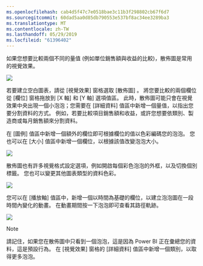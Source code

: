 ```yaml
---
ms.openlocfilehash: cab4d5f47c7e0518bae3c11b3f298802cb67f6d7
ms.sourcegitcommit: 60dad5aa0d85db790553e537bf8ac34ee3289ba3
ms.translationtype: MT
ms.contentlocale: zh-TW
ms.lasthandoff: 05/29/2019
ms.locfileid: "61396402"
---
```

如果您想要比較兩個不同的量值 (例如單位銷售額與收益的比較)，散佈圖是常用的視覺效果。

![](media/3-7-create-scatter-charts/3-7_1.png)

若要建立空白圖表，請從 [視覺效果]  窗格選取 [散佈圖]  。 將您要比較的兩個欄位從 [欄位]  窗格拖放到 [X 軸]  和 [Y 軸]  選項值區。 此時，散佈圖可能只會在視覺效果中央出現一個小泡泡；您需要在 [詳細資料]  值區中新增一個量值，以指出您要分割資料的方式。 例如，若要比較項目銷售額和收益，或許您想要依類別、製造商或每月銷售額來分割資料。

在 [圖例]  值區中新增一個額外的欄位即可根據欄位的值以色彩編碼您的泡泡。 您也可以在 [大小]  值區中新增一個欄位，以根據該值改變泡泡大小。

![](media/3-7-create-scatter-charts/3-7_2.png)

散佈圖也有許多視覺格式設定選項，例如開啟每個彩色泡泡的外框，以及切換個別標籤。 您也可以變更其他圖表類型的資料色彩。

![](media/3-7-create-scatter-charts/3-7_3.png)

您可以在 [播放軸]  值區中，新增一個以時間為基礎的欄位，以建立泡泡圖在一段時間內變化的動畫。 在動畫期間按一下泡泡即可查看其路徑軌跡。

![](media/3-7-create-scatter-charts/3-7_4.png)

>[!NOTE]
>請記住，如果您在散佈圖中只看到一個泡泡，這是因為 Power BI 正在彙總您的資料，這是預設行為。 在 [視覺效果]  窗格的 [詳細資料]  值區中新增一個類別，以取得更多泡泡。
> 
> 

